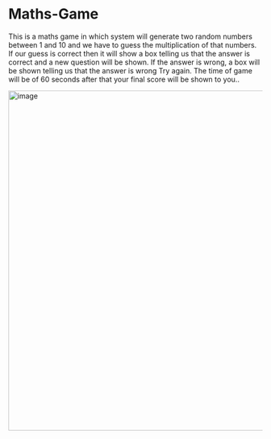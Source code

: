 # Maths-Game
This is a maths game in which system will generate two random numbers between 1 and 10 and we have to guess the multiplication of that numbers. If our guess is correct then it will show a box telling us that the answer is correct and a new question will be shown. If the answer is wrong, a box will be shown telling us that the answer is wrong Try again. The time of game will be of 60 seconds after that your final score will be shown to you..

<img width="674" alt="image" src="https://github.com/Khushi2041/Maths-Game/assets/112477607/f834bc3c-fb1e-4b5d-95e7-a316c90b12dd">

